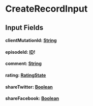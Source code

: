 # CreateRecordInput

## Input Fields

#### clientMutationId: [String](/api/graphql/scalars/string.md)

#### episodeId: [ID](/api/graphql/scalars/id.md)!

#### comment: [String](/api/graphql/scalars/string.md)

#### rating: [RatingState](/api/graphql/enums/rating-state.md)

#### shareTwitter: [Boolean](/api/graphql/scalars/boolean.md)

#### shareFacebook: [Boolean](/api/graphql/scalars/boolean.md)
